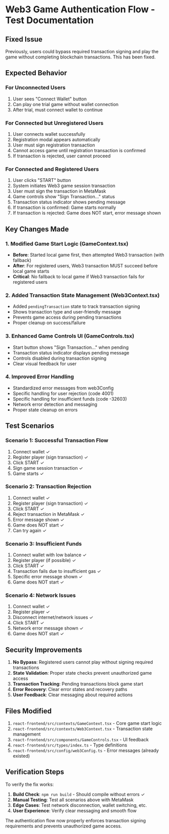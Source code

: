 # Web3 Game Authentication Flow - Test Documentation

## Fixed Issue
Previously, users could bypass required transaction signing and play the game without completing blockchain transactions. This has been fixed.

## Expected Behavior

### For Unconnected Users
1. User sees "Connect Wallet" button
2. Can play one trial game without wallet connection
3. After trial, must connect wallet to continue

### For Connected but Unregistered Users
1. User connects wallet successfully
2. Registration modal appears automatically
3. User must sign registration transaction
4. Cannot access game until registration transaction is confirmed
5. If transaction is rejected, user cannot proceed

### For Connected and Registered Users
1. User clicks "START" button
2. System initiates Web3 game session transaction
3. User must sign the transaction in MetaMask
4. Game controls show "Sign Transaction..." status
5. Transaction status indicator shows pending message
6. If transaction is confirmed: Game starts normally
7. If transaction is rejected: Game does NOT start, error message shown

## Key Changes Made

### 1. Modified Game Start Logic (GameContext.tsx)
- **Before**: Started local game first, then attempted Web3 transaction (with fallback)
- **After**: For registered users, Web3 transaction MUST succeed before local game starts
- **Critical**: No fallback to local game if Web3 transaction fails for registered users

### 2. Added Transaction State Management (Web3Context.tsx)
- Added `pendingTransaction` state to track transaction signing
- Shows transaction type and user-friendly message
- Prevents game access during pending transactions
- Proper cleanup on success/failure

### 3. Enhanced Game Controls UI (GameControls.tsx)
- Start button shows "Sign Transaction..." when pending
- Transaction status indicator displays pending message
- Controls disabled during transaction signing
- Clear visual feedback for user

### 4. Improved Error Handling
- Standardized error messages from web3Config
- Specific handling for user rejection (code 4001)
- Specific handling for insufficient funds (code -32603)
- Network error detection and messaging
- Proper state cleanup on errors

## Test Scenarios

### Scenario 1: Successful Transaction Flow
1. Connect wallet ✓
2. Register player (sign transaction) ✓
3. Click START ✓
4. Sign game session transaction ✓
5. Game starts ✓

### Scenario 2: Transaction Rejection
1. Connect wallet ✓
2. Register player (sign transaction) ✓
3. Click START ✓
4. Reject transaction in MetaMask ✓
5. Error message shown ✓
6. Game does NOT start ✓
7. Can try again ✓

### Scenario 3: Insufficient Funds
1. Connect wallet with low balance ✓
2. Register player (if possible) ✓
3. Click START ✓
4. Transaction fails due to insufficient gas ✓
5. Specific error message shown ✓
6. Game does NOT start ✓

### Scenario 4: Network Issues
1. Connect wallet ✓
2. Register player ✓
3. Disconnect internet/network issues ✓
4. Click START ✓
5. Network error message shown ✓
6. Game does NOT start ✓

## Security Improvements

1. **No Bypass**: Registered users cannot play without signing required transactions
2. **State Validation**: Proper state checks prevent unauthorized game access
3. **Transaction Tracking**: Pending transactions block game start
4. **Error Recovery**: Clear error states and recovery paths
5. **User Feedback**: Clear messaging about required actions

## Files Modified

1. `react-frontend/src/contexts/GameContext.tsx` - Core game start logic
2. `react-frontend/src/contexts/Web3Context.tsx` - Transaction state management
3. `react-frontend/src/components/GameControls.tsx` - UI feedback
4. `react-frontend/src/types/index.ts` - Type definitions
5. `react-frontend/src/config/web3Config.ts` - Error messages (already existed)

## Verification Steps

To verify the fix works:

1. **Build Check**: `npm run build` - Should compile without errors ✓
2. **Manual Testing**: Test all scenarios above with MetaMask
3. **Edge Cases**: Test network disconnection, wallet switching, etc.
4. **User Experience**: Verify clear messaging and smooth flow

The authentication flow now properly enforces transaction signing requirements and prevents unauthorized game access.

